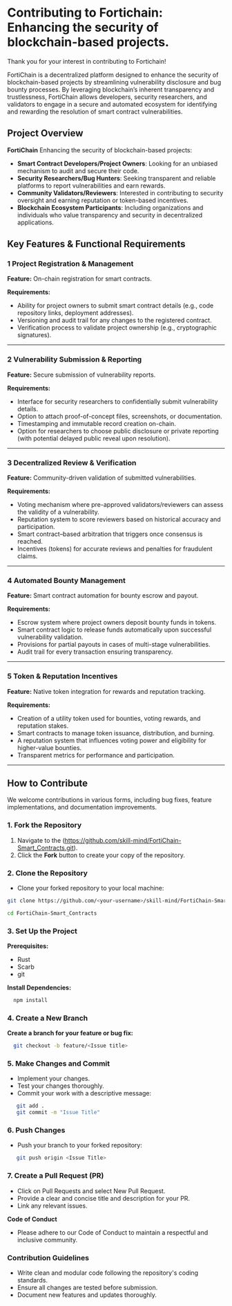

# Contributing to Fortichain: Enhancing the security of blockchain-based projects. 

Thank you for your interest in contributing to Fortichain! 

FortiChain is a decentralized platform designed to enhance the security of blockchain-based projects by streamlining vulnerability disclosure and bug bounty processes. By leveraging blockchain’s inherent transparency and trustlessness, FortiChain allows developers, security researchers, and validators to engage in a secure and automated ecosystem for identifying and rewarding the resolution of smart contract vulnerabilities.

## Project Overview

**FortiChain** Enhancing the security of blockchain-based projects:

- **Smart Contract Developers/Project Owners**: Looking for an unbiased mechanism to audit and secure their code.
- **Security Researchers/Bug Hunters**: Seeking transparent and reliable platforms to report vulnerabilities and earn rewards.
- **Community Validators/Reviewers**: Interested in contributing to security oversight and earning reputation or token-based incentives.
- **Blockchain Ecosystem Participants**: Including organizations and individuals who value transparency and security in decentralized applications.

## Key Features & Functional Requirements

### 1 Project Registration & Management

**Feature:** On-chain registration for smart contracts.

**Requirements:**
- Ability for project owners to submit smart contract details (e.g., code repository links, deployment addresses).
- Versioning and audit trail for any changes to the registered contract.
- Verification process to validate project ownership (e.g., cryptographic signatures).

---

### 2 Vulnerability Submission & Reporting

**Feature:** Secure submission of vulnerability reports.

**Requirements:**
- Interface for security researchers to confidentially submit vulnerability details.
- Option to attach proof-of-concept files, screenshots, or documentation.
- Timestamping and immutable record creation on-chain.
- Option for researchers to choose public disclosure or private reporting (with potential delayed public reveal upon resolution).

---

### 3 Decentralized Review & Verification

**Feature:** Community-driven validation of submitted vulnerabilities.

**Requirements:**
- Voting mechanism where pre-approved validators/reviewers can assess the validity of a vulnerability.
- Reputation system to score reviewers based on historical accuracy and participation.
- Smart contract–based arbitration that triggers once consensus is reached.
- Incentives (tokens) for accurate reviews and penalties for fraudulent claims.

---

### 4 Automated Bounty Management

**Feature:** Smart contract automation for bounty escrow and payout.

**Requirements:**
- Escrow system where project owners deposit bounty funds in tokens.
- Smart contract logic to release funds automatically upon successful vulnerability validation.
- Provisions for partial payouts in cases of multi-stage vulnerabilities.
- Audit trail for every transaction ensuring transparency.

---

### 5 Token & Reputation Incentives

**Feature:** Native token integration for rewards and reputation tracking.

**Requirements:**
- Creation of a utility token used for bounties, voting rewards, and reputation stakes.
- Smart contracts to manage token issuance, distribution, and burning.
- A reputation system that influences voting power and eligibility for higher-value bounties.
- Transparent metrics for performance and participation.

---

## How to Contribute

We welcome contributions in various forms, including bug fixes, feature implementations, and documentation improvements.

### 1. Fork the Repository
1. Navigate to the
(https://github.com/skill-mind/FortiChain-Smart_Contracts.git).
2. Click the **Fork** button to create your copy of the repository.

### 2. Clone the Repository
- Clone your forked repository to your local machine:
```bash
git clone https://github.com/<your-username>/skill-mind/FortiChain-Smart_Contracts.git

cd FortiChain-Smart_Contracts
```

### 3. Set Up the Project
**Prerequisites:**

- Rust
- Scarb
- git

**Install Dependencies:**

```bash
  npm install
```
### 4. Create a New Branch

**Create a branch for your feature or bug fix:**
```bash
  git checkout -b feature/<Issue title>
```

### 5. Make Changes and Commit

- Implement your changes.
- Test your changes thoroughly.
- Commit your work with a descriptive message:

```bash
   git add .
   git commit -m "Issue Title"
```

### 6. Push Changes
 - Push your branch to your forked repository:

```bash
   git push origin <Issue Title>
```

### 7. Create a Pull Request (PR)

- Click on Pull Requests and select New Pull Request.
- Provide a clear and concise title and description for your PR.
- Link any relevant issues.

**Code of Conduct**

- Please adhere to our Code of Conduct to maintain a respectful and inclusive community.

### Contribution Guidelines
- Write clean and modular code following the repository's coding standards.
- Ensure all changes are tested before submission.
- Document new features and updates thoroughly.